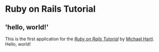 # Ruby on Rails Tutorial

## 'hello, world!'

This is the first application for the [*Ruby on Rails Tutorial*](https://www.railstutorial.org/) by [Michael Hartl](https://www.michaelhartl.com/). Hello, world!
